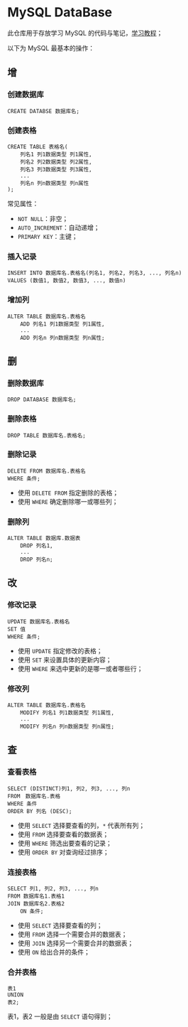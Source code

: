 # MySQL DataBase
此仓库用于存放学习 MySQL 的代码与笔记，[学习教程](https://www.bilibili.com/video/BV1UE41147KC/?spm_id_from=333.999.0.0&vd_source=ef8fad1674cc752396ea9a1157e43f29)；

以下为 MySQL 最基本的操作：



## 增

### 创建数据库

````mysql
CREATE DATABSE 数据库名;
````

### 创建表格

````mysql
CREATE TABLE 表格名(
	列名1 列1数据类型 列1属性,
    列名2 列2数据类型 列2属性,
    列名3 列3数据类型 列3属性,
   	...
    列名n 列n数据类型 列n属性
);
````

常见属性：

- `NOT NULL`：非空；
- `AUTO_INCREMENT`：自动递增；
- `PRIMARY KEY`：主键；

### 插入记录

````mysql
INSERT INTO 数据库名.表格名(列名1, 列名2, 列名3, ..., 列名n)
VALUES (数值1, 数值2, 数值3, ..., 数值n)
````

### 增加列

```mysql
ALTER TABLE 数据库名.表格名
	ADD 列名1 列1数据类型 列1属性,
	...
	ADD 列名n 列n数据类型 列n属性;
```



## 删

### 删除数据库

````mysql
DROP DATABASE 数据库名;
````

### 删除表格

````mysql
DROP TABLE 数据库名.表格名;
````

### 删除记录

````mysql
DELETE FROM 数据库名.表格名
WHERE 条件;
````

- 使用 `DELETE FROM` 指定删除的表格；
- 使用 `WHERE` 确定删除哪一或哪些列；

### 删除列

````mysql
ALTER TABLE 数据库.数据表
	DROP 列名1,
	...
	DROP 列名n;
````



## 改

### 修改记录

````mysql
UPDATE 数据库名.表格名
SET 值
WHERE 条件;
````

- 使用 `UPDATE` 指定修改的表格；
- 使用 `SET` 来设置具体的更新内容；
- 使用 `WHERE` 来选中更新的是哪一或者哪些行；

### 修改列

````mysql
ALTER TABLE 数据库名.表格名
	MODIFY 列名1 列1数据类型 列1属性,
	...
	MODIFY 列名n 列n数据类型 列n属性;
````



## 查

### 查看表格

````mysql
SELECT (DISTINCT)列1, 列2, 列3, ..., 列n
FROM　数据库名.表格
WHERE 条件 
ORDER BY 列名 (DESC);
````

- 使用 `SELECT` 选择要查看的列，`*` 代表所有列；
- 使用 `FROM` 选择要查看的数据表；
- 使用 `WHERE` 筛选出要查看的记录；
- 使用 `ORDER BY` 对查询经过排序；

### 连接表格

````mysql
SELECT 列1, 列2, 列3, ..., 列n
FROM 数据库名1.表格1
JOIN 数据库名2.表格2
	ON 条件;
````

- 使用 `SELECT` 选择要查看的列；
- 使用 `FROM` 选择一个需要合并的数据表；
- 使用 `JOIN` 选择另一个需要合并的数据表；
- 使用 `ON` 给出合并的条件；

### 合并表格

````mysql
表1
UNION
表2;
````

表1，表2 一般是由 `SELECT` 语句得到；
